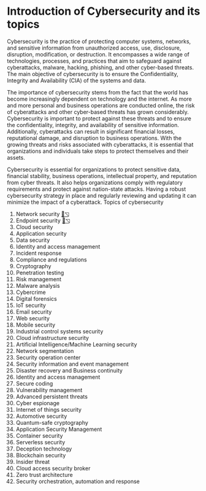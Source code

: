 # Introduction of Cybersecurity and its topics

Cybersecurity is the practice of protecting computer systems, networks, and sensitive information from unauthorized
access, use, disclosure, disruption, modification, or destruction. It encompasses a wide range of technologies,
processes, and practices that aim to safeguard against cyberattacks, malware, hacking, phishing, and other cyber-based
threats. The main objective of cybersecurity is to ensure the Confidentiality, Integrity and Availability (CIA) of the
systems and data.

The importance of cybersecurity stems from the fact that the world has become increasingly dependent on technology and
the internet. As more and more personal and business operations are conducted online, the risk of cyberattacks and
other cyber-based threats has grown considerably. Cybersecurity is important to protect against these threats and to
ensure the confidentiality, integrity, and availability of sensitive information. Additionally, cyberattacks can result
in significant financial losses, reputational damage, and disruption to business operations. With the growing threats
and risks associated with cyberattacks, it is essential that organizations and individuals take steps to protect
themselves and their assets.

Cybersecurity is essential for organizations to protect sensitive data, financial stability, business operations,
intellectual property, and reputation from cyber threats. It also helps organizations comply with regulatory
requirements and protect against nation-state attacks. Having a robust cybersecurity strategy in place and regularly
reviewing and updating it can minimize the impact of a cyberattack.
Topics of cybersecurity

1. Network security [🔗◹][net_sec]
2. Endpoint security [🔗◹][end_sec]
3. Cloud security
4. Application security
5. Data security
6. Identity and access management
7. Incident response
8. Compliance and regulations
9. Cryptography
10. Penetration testing
11. Risk management
12. Malware analysis
13. Cybercrime
14. Digital forensics
15. IoT security
16. Email security
17. Web security
18. Mobile security
19. Industrial control systems security
20. Cloud infrastructure security
21. Artificial Intelligence/Machine Learning security
22. Network segmentation
23. Security operation center
24. Security information and event management
25. Disaster recovery and Business continuity
26. Identity and access management
27. Secure coding
28. Vulnerability management
29. Advanced persistent threats
30. Cyber espionage
31. Internet of things security
32. Automotive security
33. Quantum-safe cryptography
34. Application Security Management
35. Container security
36. Serverless security
37. Deception technology
38. Blockchain security
39. Insider threat
40. Cloud access security broker
41. Zero trust architecture
42. Security orchestration, automation and response

<!-- All links -->

[net_sec]: network_security/README.md#introduction-to-network-security

[end_sec]: endpoint_security/README.md#introduction-to-endpoint-security
